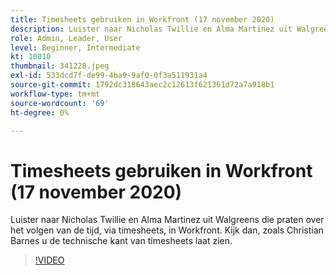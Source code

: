 ```yaml
---
title: Timesheets gebruiken in Workfront (17 november 2020)
description: Luister naar Nicholas Twillie en Alma Martinez uit Walgreens die praten over het volgen van de tijd, via timesheets, in Workfront. Kijk dan naar wat Christian Barnes u laat zien... (Beschrijvingen moeten tussen 60 en 160 tekens lang zijn)
role: Admin, Leader, User
level: Beginner, Intermediate
kt: 10010
thumbnail: 341228.jpeg
exl-id: 533dcd7f-de99-4ba9-9af0-0f3a511931a4
source-git-commit: 1792dc318643aec2c12613f621361d72a7a918b1
workflow-type: tm+mt
source-wordcount: '69'
ht-degree: 0%

---
```


# Timesheets gebruiken in Workfront (17 november 2020)

Luister naar Nicholas Twillie en Alma Martinez uit Walgreens die praten over het volgen van de tijd, via timesheets, in Workfront. Kijk dan, zoals Christian Barnes u de technische kant van timesheets laat zien.

>[!VIDEO](https://video.tv.adobe.com/v/341228/?quality=12&learn=on)
